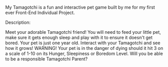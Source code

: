 My Tamagotchi is a fun and interactive pet game built by me for my first ever Front-End Individual Project.

Description:

Meet your adorable Tamagotchi friend! 
You will need to feed your little pet, make sure it gets enough sleep and play with it to ensure it doesn't get bored. Your pet is just one year old. Interact with your Tamagotchi and see how it grows! WARNING! Your pet is in the danger of dying should it hit 3 on a scale of 1-10 on its Hunger, Sleepiness or Boredom Level. Will you be able to be a responsible Tamagotchi Parent?

